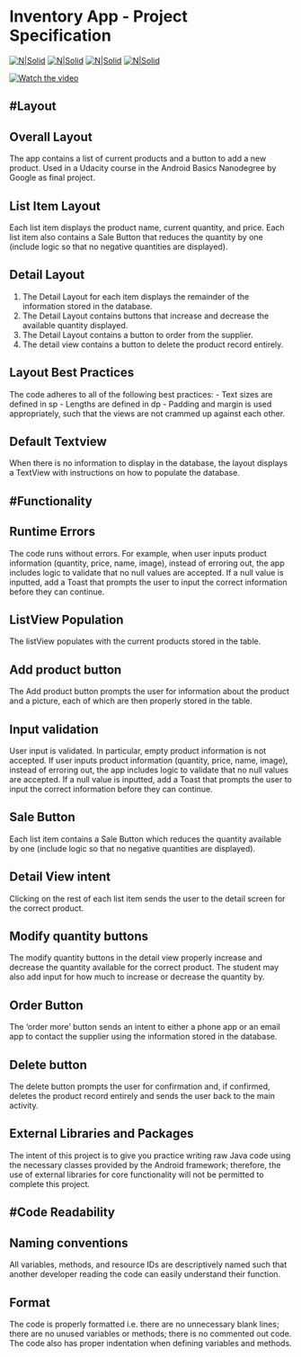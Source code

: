 Inventory App - Project Specification
=====================================

[![N|Solid](http://i.imgur.com/wQAT9wxm.png)](http://i.imgur.com/wQAT9wxm.png) [![N|Solid](http://i.imgur.com/sRCP2jWm.png)](http://i.imgur.com/sRCP2jWm.png) [![N|Solid](http://i.imgur.com/0CbtQ8Nm.png)](http://i.imgur.com/0CbtQ8Nm.png)  [![N|Solid](http://i.imgur.com/23YaKJFm.png)](http://i.imgur.com/23YaKJFm.png) 

[![Watch the video](http://i.imgur.com/hNlwD27.png)](https://www.youtube.com/watch?v=PNce2Okm6Xk)


#Layout
------------


Overall Layout
--------------

The app contains a list of current products and a button to add a new product.
Used in a Udacity course in the Android Basics Nanodegree by Google as final project.


List Item Layout
-----------------

Each list item displays the product name, current quantity, and price. Each list item also contains a Sale Button that reduces the quantity by one (include logic so that no negative quantities are displayed).


Detail Layout
---------------

1. The Detail Layout for each item displays the remainder of the information stored in the database.
2. The Detail Layout contains buttons that increase and decrease the available quantity displayed.
3. The Detail Layout contains a button to order from the supplier.
4. The detail view contains a button to delete the product record entirely.


Layout Best Practices
----------------------

The code adheres to all of the following best practices:
    - Text sizes are defined in sp
    - Lengths are defined in dp
    - Padding and margin is used appropriately, such that the views are not crammed up against each other.


Default Textview
-----------------

When there is no information to display in the database, the layout displays a TextView with instructions on how to populate the database. 




#Functionality
-------------


Runtime Errors
--------------

The code runs without errors. For example, when user inputs product information (quantity, price, name, image), instead of erroring out, the app includes logic to validate that no null values are accepted. If a null value is inputted, add a Toast that prompts the user to input the correct information before they can continue.


ListView Population
--------------------

The listView populates with the current products stored in the table.


Add product button
------------------

The Add product button prompts the user for information about the product and a picture, each of which are then properly stored in the table.


Input validation
------------------

User input is validated. In particular, empty product information is not accepted. If user inputs product information (quantity, price, name, image), instead of erroring out, the app includes logic to validate that no null values are accepted. If a null value is inputted, add a Toast that prompts the user to input the correct information before they can continue. 


Sale Button
------------

Each list item contains a Sale Button which reduces the quantity available by one (include logic so that no negative quantities are displayed).


Detail View intent
------------------

Clicking on the rest of each list item sends the user to the detail screen for the correct product.


Modify quantity buttons
-----------------------

The modify quantity buttons in the detail view properly increase and decrease the quantity available for the correct product.
The student may also add input for how much to increase or decrease the quantity by.


Order Button
-------------

The ‘order more’ button sends an intent to either a phone app or an email app to contact the supplier using the information stored in the database.


Delete button
-------------

The delete button prompts the user for confirmation and, if confirmed, deletes the product record entirely and sends the user back to the main activity. 


External Libraries and Packages
-------------------------------

The intent of this project is to give you practice writing raw Java code using the necessary classes provided by the Android framework; therefore, the use of external libraries for core functionality will not be permitted to complete this project.




#Code Readability
-----------------


Naming conventions
------------------

All variables, methods, and resource IDs are descriptively named such that another developer reading the code can easily understand their function.


Format
------

The code is properly formatted i.e. there are no unnecessary blank lines; there are no unused variables or methods; there is no commented out code.
The code also has proper indentation when defining variables and methods.








